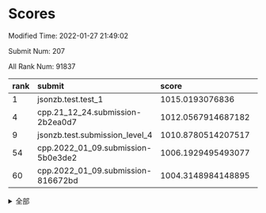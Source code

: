 # Scores

Modified Time: 2022-01-27 21:49:02

Submit Num: 207

All Rank Num: 91837

| rank |               submit               |       score        |       sigma        | pk_num |
| :--- | :--------------------------------- | :----------------- | :----------------- | :----- |
| 1    | jsonzb.test.test_1                 | 1015.0193076836    | 0.8425917414508697 | 1775   |
| 4    | cpp.21_12_24.submission-2b2ea0d7   | 1012.0567914687182 | 0.7781299331769788 | 1778   |
| 9    | jsonzb.test.submission_level_4     | 1010.8780514207517 | 0.7720286499494957 | 1772   |
| 54   | cpp.2022_01_09.submission-5b0e3de2 | 1006.1929495493077 | 0.7286393886603764 | 1779   |
| 60   | cpp.2022_01_09.submission-816672bd | 1004.3148984148895 | 0.705870435613296  | 1773   |


<details>
<summary>全部</summary>

| rank |                 submit                 |       score        |       sigma        | pk_num |
| :--- | :------------------------------------- | :----------------- | :----------------- | :----- |
| 1    | jsonzb.test.test_1                     | 1015.0193076836    | 0.8425917414508697 | 1775   |
| 2    | gobigger.level_3.submission_level_3_31 | 1012.2525024076054 | 0.8114892965840015 | 1775   |
| 3    | gobigger.level_3.submission_level_3_16 | 1012.096965810625  | 0.801563515668309  | 1772   |
| 4    | cpp.21_12_24.submission-2b2ea0d7       | 1012.0567914687182 | 0.7781299331769788 | 1778   |
| 5    | gobigger.level_3.submission_level_3_5  | 1011.5179528235351 | 0.7875888717667042 | 1771   |
| 6    | gobigger.level_3.submission_level_3_9  | 1011.4166685260676 | 0.7960780999260103 | 1771   |
| 7    | gobigger.level_3.submission_level_3_3  | 1011.029854252323  | 0.7523605868562501 | 1779   |
| 8    | gobigger.level_3.submission_level_3_38 | 1011.0279893893285 | 0.7786167450835519 | 1779   |
| 9    | jsonzb.test.submission_level_4         | 1010.8780514207517 | 0.7720286499494957 | 1772   |
| 10   | gobigger.level_3.submission_level_3_8  | 1010.6364653229674 | 0.7870187782438134 | 1776   |
| 11   | gobigger.level_3.submission_level_3_13 | 1010.6168296996864 | 0.7633346324385275 | 1778   |
| 12   | gobigger.level_3.submission_level_3_26 | 1010.5272588659005 | 0.7564884502613886 | 1773   |
| 13   | gobigger.level_3.submission_level_3_2  | 1010.4591769455627 | 0.783460446077308  | 1772   |
| 14   | gobigger.level_3.submission_level_3_30 | 1010.4507908110713 | 0.7646849921691548 | 1772   |
| 15   | gobigger.level_3.submission_level_3_15 | 1010.4154273424894 | 0.7520839605674008 | 1778   |
| 16   | gobigger.level_3.submission_level_3_35 | 1010.3957470064253 | 0.7576234094163101 | 1773   |
| 17   | gobigger.level_3.submission_level_3_37 | 1010.3643467461758 | 0.7726833230271052 | 1776   |
| 18   | gobigger.level_3.submission_level_3_28 | 1010.3143947940931 | 0.7572213420168076 | 1774   |
| 19   | gobigger.level_3.submission_level_3_44 | 1010.207775816908  | 0.7514934856253017 | 1770   |
| 20   | gobigger.level_3.submission_level_3_39 | 1010.191270823851  | 0.7399994873262821 | 1776   |
| 21   | gobigger.level_3.submission_level_3_23 | 1010.1512325635373 | 0.759040040758032  | 1778   |
| 22   | gobigger.level_3.submission_level_3_34 | 1010.1499333540451 | 0.7495606320360245 | 1775   |
| 23   | gobigger.level_3.submission_level_3_20 | 1010.1366368534659 | 0.7551787857958678 | 1777   |
| 24   | gobigger.level_3.submission_level_3_29 | 1010.1248535408612 | 0.7674713305549019 | 1773   |
| 25   | gobigger.level_3.submission_level_3_12 | 1010.0894775268395 | 0.7401644529934417 | 1773   |
| 26   | gobigger.level_3.submission_level_3_14 | 1009.9905889622244 | 0.7887579391221783 | 1776   |
| 27   | gobigger.level_3.submission_level_3_11 | 1009.9797887831279 | 0.755988513931028  | 1771   |
| 28   | gobigger.level_3.submission_level_3_6  | 1009.9758386660844 | 0.7721023667439015 | 1773   |
| 29   | gobigger.level_3.submission_level_3_43 | 1009.9039034275876 | 0.7634675175542985 | 1777   |
| 30   | gobigger.level_3.submission_level_3_17 | 1009.8966292259383 | 0.7518155492161996 | 1777   |
| 31   | gobigger.level_3.submission_level_3_7  | 1009.8172001633444 | 0.7552518593506454 | 1776   |
| 32   | gobigger.level_3.submission_level_3_4  | 1009.8005853388862 | 0.7706054499422628 | 1773   |
| 33   | gobigger.level_3.submission_level_3_27 | 1009.7608244150165 | 0.7676009422040038 | 1778   |
| 34   | gobigger.level_3.submission_level_3_24 | 1009.7404314099011 | 0.751307131739433  | 1777   |
| 35   | gobigger.level_3.submission_level_3_32 | 1009.6437563647997 | 0.7680652232973407 | 1779   |
| 36   | gobigger.level_3.submission_level_3_40 | 1009.4706328361157 | 0.7543511021795202 | 1775   |
| 37   | gobigger.level_3.submission_level_3_42 | 1009.4426536797108 | 0.7783525594219455 | 1775   |
| 38   | gobigger.level_3.submission_level_3_33 | 1009.4379739907777 | 0.7392820878883412 | 1775   |
| 39   | gobigger.level_3.submission_level_3_47 | 1009.3972148201913 | 0.748762985876139  | 1775   |
| 40   | gobigger.level_3.submission_level_3_41 | 1009.3492266970151 | 0.742214379085799  | 1778   |
| 41   | gobigger.level_3.submission_level_3_1  | 1009.3260304009451 | 0.7383016417474174 | 1776   |
| 42   | gobigger.level_3.submission_level_3_45 | 1009.3212606257848 | 0.7502399775251766 | 1774   |
| 43   | gobigger.level_3.submission_level_3_19 | 1009.1236602645989 | 0.7588308894561276 | 1778   |
| 44   | gobigger.level_3.submission_level_3_49 | 1009.1137275442102 | 0.7490604257161653 | 1775   |
| 45   | gobigger.level_3.submission_level_3_48 | 1009.0856575870802 | 0.7747239842683045 | 1772   |
| 46   | gobigger.level_3.submission_level_3_21 | 1008.9994262755556 | 0.7434779010654577 | 1774   |
| 47   | gobigger.level_3.submission_level_3_36 | 1008.8946884668574 | 0.768457934047621  | 1776   |
| 48   | gobigger.level_3.submission_level_3_0  | 1008.8574613073732 | 0.7496957729823848 | 1772   |
| 49   | gobigger.level_3.submission_level_3_10 | 1008.7022624186853 | 0.7549640161694215 | 1771   |
| 50   | gobigger.level_3.submission_level_3_22 | 1008.6364351253807 | 0.7344454915889034 | 1772   |
| 51   | gobigger.level_3.submission_level_3_18 | 1008.5716683564107 | 0.72974706567369   | 1776   |
| 52   | gobigger.level_3.submission_level_3_46 | 1008.5172172489298 | 0.7558997427526675 | 1772   |
| 53   | gobigger.level_3.submission_level_3_25 | 1008.4948200127653 | 0.7422849860733338 | 1772   |
| 54   | cpp.2022_01_09.submission-5b0e3de2     | 1006.1929495493077 | 0.7286393886603764 | 1779   |
| 55   | gobigger.level_1.submission_level_1_5  | 1005.3194685756614 | 0.7243487571083441 | 1779   |
| 56   | gobigger.level_1.submission_level_1_20 | 1004.6253030898022 | 0.7106321313447306 | 1774   |
| 57   | gobigger.level_1.submission_level_1_30 | 1004.5379423146509 | 0.7142466790039268 | 1773   |
| 58   | gobigger.level_1.submission_level_1_11 | 1004.3623323079615 | 0.709605114464106  | 1776   |
| 59   | gobigger.level_1.submission_level_1_33 | 1004.3223484901438 | 0.7267526500670388 | 1775   |
| 60   | cpp.2022_01_09.submission-816672bd     | 1004.3148984148895 | 0.705870435613296  | 1773   |
| 61   | gobigger.level_1.submission_level_1_21 | 1004.2839560920046 | 0.7202413207131265 | 1774   |
| 62   | gobigger.level_1.submission_level_1_26 | 1004.2746413661066 | 0.7016187515983027 | 1770   |
| 63   | gobigger.level_1.submission_level_1_17 | 1004.2040762270583 | 0.7334753906597425 | 1768   |
| 64   | gobigger.level_1.submission_level_1_6  | 1004.0808486666739 | 0.6988324572390479 | 1775   |
| 65   | gobigger.level_1.submission_level_1_18 | 1004.0464941572365 | 0.7216020007089478 | 1774   |
| 66   | gobigger.level_1.submission_level_1_23 | 1003.936944521266  | 0.7169004719843403 | 1775   |
| 67   | gobigger.level_1.submission_level_1_1  | 1003.8296850974203 | 0.7180654693675452 | 1775   |
| 68   | gobigger.level_1.submission_level_1_39 | 1003.828409767992  | 0.7208627181255707 | 1774   |
| 69   | gobigger.level_1.submission_level_1_32 | 1003.6496654722112 | 0.7162781065331638 | 1772   |
| 70   | gobigger.level_1.submission_level_1_28 | 1003.6451631937401 | 0.7104464541481638 | 1775   |
| 71   | gobigger.level_1.submission_level_1_31 | 1003.577828562913  | 0.7253682212253083 | 1775   |
| 72   | gobigger.level_1.submission_level_1_2  | 1003.5663415712803 | 0.7117859772540694 | 1772   |
| 73   | gobigger.level_1.submission_level_1_12 | 1003.5028336512863 | 0.7177393554858337 | 1773   |
| 74   | gobigger.level_1.submission_level_1_25 | 1003.4270672556644 | 0.7181535359451466 | 1774   |
| 75   | gobigger.level_1.submission_level_1_43 | 1003.3860107359139 | 0.7005158661439833 | 1776   |
| 76   | gobigger.level_1.submission_level_1_22 | 1003.3173033277445 | 0.7361978531956361 | 1771   |
| 77   | gobigger.level_1.submission_level_1_49 | 1003.302417477501  | 0.7147427225380097 | 1775   |
| 78   | gobigger.level_1.submission_level_1_16 | 1003.2659024700563 | 0.7080910126063923 | 1777   |
| 79   | gobigger.level_1.submission_level_1_40 | 1003.1995735593136 | 0.7121333428735817 | 1774   |
| 80   | gobigger.level_1.submission_level_1_36 | 1003.1809316981544 | 0.7039035882023551 | 1777   |
| 81   | gobigger.level_1.submission_level_1_46 | 1003.1506662800235 | 0.7161739642691062 | 1775   |
| 82   | gobigger.level_1.submission_level_1_37 | 1003.1054569209831 | 0.7191742237558388 | 1774   |
| 83   | gobigger.level_1.submission_level_1_7  | 1003.1030713030704 | 0.7150272363977401 | 1775   |
| 84   | gobigger.level_1.submission_level_1_15 | 1003.0636589628474 | 0.7032191121182881 | 1776   |
| 85   | gobigger.level_1.submission_level_1_4  | 1003.04607358889   | 0.7074126405485722 | 1772   |
| 86   | gobigger.level_1.submission_level_1_42 | 1002.9971858009768 | 0.7176846688093025 | 1779   |
| 87   | gobigger.level_1.submission_level_1_41 | 1002.963134990439  | 0.7047687701099825 | 1771   |
| 88   | gobigger.level_1.submission_level_1_13 | 1002.8694002619715 | 0.7185421785378042 | 1775   |
| 89   | gobigger.level_1.submission_level_1_3  | 1002.8552287599916 | 0.7177726767456377 | 1774   |
| 90   | gobigger.level_1.submission_level_1_44 | 1002.8539717207996 | 0.7230272432851629 | 1773   |
| 91   | gobigger.level_1.submission_level_1_45 | 1002.7895091905326 | 0.7093434498943507 | 1779   |
| 92   | gobigger.level_1.submission_level_1_38 | 1002.6850399803238 | 0.7139010817591012 | 1768   |
| 93   | gobigger.level_1.submission_level_1_27 | 1002.6793809937037 | 0.725237574602286  | 1773   |
| 94   | gobigger.level_1.submission_level_1_48 | 1002.6638001264927 | 0.7308861985003778 | 1772   |
| 95   | gobigger.level_1.submission_level_1_0  | 1002.653525327438  | 0.7102056518970844 | 1772   |
| 96   | gobigger.level_1.submission_level_1_19 | 1002.5902896336679 | 0.7126967342326758 | 1776   |
| 97   | gobigger.level_1.submission_level_1_10 | 1002.4488769455644 | 0.7275712622191699 | 1776   |
| 98   | gobigger.level_1.submission_level_1_14 | 1002.3259120609935 | 0.7039348188085789 | 1779   |
| 99   | gobigger.level_1.submission_level_1_34 | 1002.2568328042964 | 0.7176267031836424 | 1780   |
| 100  | gobigger.level_1.submission_level_1_8  | 1002.1216113232167 | 0.718541272893114  | 1776   |
| 101  | gobigger.level_1.submission_level_1_24 | 1002.109012419309  | 0.7115375634936081 | 1767   |
| 102  | gobigger.level_1.submission_level_1_47 | 1002.079949812541  | 0.7108268006603193 | 1777   |
| 103  | gobigger.level_1.submission_level_1_29 | 1001.8925332873183 | 0.7155636890167488 | 1777   |
| 104  | gobigger.level_1.submission_level_1_9  | 1001.863081502891  | 0.7144263715147923 | 1775   |
| 105  | gobigger.level_1.submission_level_1_35 | 1001.0848854013215 | 0.7082743888552397 | 1771   |
| 106  | gobigger.random.submission_random_11   | 997.5146039808715  | 0.7019715740866144 | 1774   |
| 107  | gobigger.random.submission_random_39   | 997.4098564279387  | 0.714807387234376  | 1774   |
| 108  | gobigger.random.submission_random_47   | 997.2972434133551  | 0.7141932672976837 | 1772   |
| 109  | gobigger.random.submission_random_46   | 997.1234039163355  | 0.7077757514205961 | 1776   |
| 110  | gobigger.random.submission_random_48   | 997.0884764149422  | 0.7028802416754683 | 1771   |
| 111  | gobigger.random.submission_random_1    | 996.9955858942795  | 0.7065451319901764 | 1775   |
| 112  | gobigger.random.submission_random_38   | 996.8795815779463  | 0.7073914158108517 | 1774   |
| 113  | gobigger.random.submission_random_13   | 996.8550225818965  | 0.7059709655582073 | 1775   |
| 114  | gobigger.random.submission_random_26   | 996.8281547572633  | 0.7035632976948077 | 1778   |
| 115  | gobigger.random.submission_random_7    | 996.739839747215   | 0.7199187891868906 | 1777   |
| 116  | gobigger.random.submission_random_35   | 996.6650043362793  | 0.7127065152992519 | 1773   |
| 117  | gobigger.random.submission_random_6    | 996.6464586231674  | 0.7327349152053393 | 1774   |
| 118  | gobigger.random.submission_random_45   | 996.4871538212938  | 0.714147899110025  | 1776   |
| 119  | gobigger.random.submission_random_28   | 996.4822335789192  | 0.7068089218792053 | 1770   |
| 120  | gobigger.random.submission_random_9    | 996.4597960191722  | 0.7110337947845551 | 1774   |
| 121  | gobigger.random.submission_random_23   | 996.452185484994   | 0.7044045273424191 | 1773   |
| 122  | gobigger.random.submission_random_14   | 996.3554246806452  | 0.7177489216193905 | 1772   |
| 123  | gobigger.random.submission_random_18   | 996.2583530647873  | 0.7016619254415704 | 1775   |
| 124  | gobigger.random.submission_random_12   | 996.2405888880689  | 0.7083915525737977 | 1777   |
| 125  | gobigger.random.submission_random_21   | 996.1224631641529  | 0.7083980995941959 | 1775   |
| 126  | gobigger.random.submission_random_5    | 996.1002944240515  | 0.7141413938164123 | 1777   |
| 127  | gobigger.random.submission_random_34   | 995.9705332380553  | 0.7146435260945629 | 1772   |
| 128  | gobigger.random.submission_random_44   | 995.9523255985495  | 0.7138990052021883 | 1775   |
| 129  | gobigger.random.submission_random_33   | 995.8233384744773  | 0.7271811357511571 | 1773   |
| 130  | gobigger.random.submission_random_31   | 995.8024929678954  | 0.7116428165443077 | 1778   |
| 131  | gobigger.random.submission_random_29   | 995.7576378002191  | 0.7181159128900045 | 1776   |
| 132  | gobigger.random.submission_random_2    | 995.7048381225194  | 0.6939079441939688 | 1775   |
| 133  | gobigger.random.submission_random_19   | 995.6782008332375  | 0.7011254542373795 | 1778   |
| 134  | gobigger.random.submission_random_22   | 995.5986432375528  | 0.7030940552205389 | 1779   |
| 135  | gobigger.random.submission_random_4    | 995.5719747592725  | 0.7043125249301199 | 1774   |
| 136  | gobigger.random.submission_random_24   | 995.5712278730878  | 0.7055188357353839 | 1774   |
| 137  | gobigger.random.submission_random_37   | 995.5548648291643  | 0.7151655320746916 | 1777   |
| 138  | gobigger.random.submission_random_0    | 995.545393283278   | 0.7197549671963608 | 1769   |
| 139  | gobigger.random.submission_random_27   | 995.5453224405312  | 0.7001859298392354 | 1774   |
| 140  | gobigger.random.submission_random_25   | 995.5185004989021  | 0.7150831445753107 | 1781   |
| 141  | gobigger.random.submission_random_41   | 995.4537364612418  | 0.7009870593992316 | 1776   |
| 142  | gobigger.random.submission_random_40   | 995.4324510612412  | 0.7071139410797709 | 1769   |
| 143  | gobigger.random.submission_random_16   | 995.3846267584312  | 0.7209313833315493 | 1778   |
| 144  | gobigger.random.submission_random_32   | 995.373101846068   | 0.7164124939707208 | 1770   |
| 145  | gobigger.random.submission_random_8    | 995.3447725275847  | 0.7260227545659627 | 1777   |
| 146  | gobigger.random.submission_random_30   | 995.1777018973609  | 0.7085547826380632 | 1772   |
| 147  | gobigger.random.submission_random_15   | 995.1312917243004  | 0.7028356849958723 | 1778   |
| 148  | gobigger.random.submission_random_49   | 995.1293858467682  | 0.7180157197169675 | 1777   |
| 149  | gobigger.random.submission_random_3    | 995.1207584824159  | 0.7258119721150448 | 1776   |
| 150  | gobigger.random.submission_random_43   | 994.8952944750528  | 0.7079437944780251 | 1774   |
| 151  | gobigger.random.submission_random_17   | 994.820197607075   | 0.7247893399358613 | 1777   |
| 152  | gobigger.random.submission_random_20   | 994.7437280696884  | 0.7099983642889719 | 1773   |
| 153  | gobigger.random.submission_random_36   | 994.4507206501688  | 0.7096586313981259 | 1774   |
| 154  | gobigger.random.submission_random_10   | 994.3851090970459  | 0.7295773787988991 | 1777   |
| 155  | gobigger.random.submission_random_42   | 994.319486269278   | 0.7061165409655804 | 1779   |
| 156  | gobigger.level_2.submission_level_2_26 | 994.2864694787066  | 0.7486085955856334 | 1777   |
| 157  | gobigger.level_2.submission_level_2_24 | 993.7203986595117  | 0.7209990063507131 | 1773   |
| 158  | gobigger.level_2.submission_level_2_32 | 993.3594588786113  | 0.7334479882527605 | 1775   |
| 159  | gobigger.level_2.submission_level_2_5  | 993.1210896562742  | 0.7328217323104836 | 1777   |
| 160  | gobigger.level_2.submission_level_2_28 | 993.1132399013898  | 0.7309927801099024 | 1778   |
| 161  | gobigger.level_2.submission_level_2_22 | 993.0691861698191  | 0.7478037403126047 | 1771   |
| 162  | gobigger.level_2.submission_level_2_27 | 993.0689218693218  | 0.7375253519154229 | 1778   |
| 163  | gobigger.level_2.submission_level_2_25 | 992.9996816267649  | 0.736265429372989  | 1771   |
| 164  | gobigger.level_2.submission_level_2_23 | 992.9815616468254  | 0.7472983154780601 | 1777   |
| 165  | gobigger.level_2.submission_level_2_9  | 992.9451892147297  | 0.7290547106253308 | 1778   |
| 166  | gobigger.level_2.submission_level_2_7  | 992.8400904867673  | 0.7437471551589584 | 1777   |
| 167  | gobigger.level_2.submission_level_2_46 | 992.7272813941514  | 0.7379775981414566 | 1775   |
| 168  | gobigger.level_2.submission_level_2_42 | 992.7176313910388  | 0.7348966475972611 | 1776   |
| 169  | gobigger.level_2.submission_level_2_17 | 992.6547384941625  | 0.739725136341196  | 1775   |
| 170  | gobigger.level_2.submission_level_2_0  | 992.5420158957169  | 0.7445355309661646 | 1774   |
| 171  | gobigger.level_2.submission_level_2_8  | 992.5058759931569  | 0.7482418507715138 | 1777   |
| 172  | gobigger.level_2.submission_level_2_12 | 992.4442999373719  | 0.733567057639219  | 1772   |
| 173  | gobigger.level_2.submission_level_2_14 | 992.3412253137118  | 0.7351242014692584 | 1777   |
| 174  | gobigger.level_2.submission_level_2_18 | 992.2861477734365  | 0.737369179217721  | 1775   |
| 175  | gobigger.level_2.submission_level_2_48 | 992.2225533950585  | 0.749082016142681  | 1776   |
| 176  | gobigger.level_2.submission_level_2_36 | 992.2092892094255  | 0.7269327334070654 | 1773   |
| 177  | gobigger.level_2.submission_level_2_37 | 992.172023640694   | 0.7383809848450794 | 1775   |
| 178  | gobigger.level_2.submission_level_2_47 | 992.1357049635773  | 0.7542743234975118 | 1779   |
| 179  | gobigger.level_2.submission_level_2_11 | 992.1256936378848  | 0.7414003038803265 | 1776   |
| 180  | gobigger.level_2.submission_level_2_16 | 992.0828062836489  | 0.7459942659988652 | 1774   |
| 181  | gobigger.level_2.submission_level_2_44 | 992.0359827097194  | 0.7549767620600005 | 1771   |
| 182  | gobigger.level_2.submission_level_2_49 | 992.0108656926434  | 0.7384282096317843 | 1774   |
| 183  | gobigger.level_2.submission_level_2_3  | 991.9235692340847  | 0.7287502048448953 | 1773   |
| 184  | gobigger.level_2.submission_level_2_10 | 991.8042917881551  | 0.7387537392856219 | 1773   |
| 185  | gobigger.level_2.submission_level_2_30 | 991.7955291975118  | 0.7491821429208839 | 1780   |
| 186  | gobigger.level_2.submission_level_2_38 | 991.7228687085761  | 0.7525675689712695 | 1771   |
| 187  | gobigger.level_2.submission_level_2_41 | 991.7049966542796  | 0.7492381088760146 | 1774   |
| 188  | gobigger.level_2.submission_level_2_19 | 991.6417660729372  | 0.7477955027909657 | 1777   |
| 189  | gobigger.level_2.submission_level_2_29 | 991.6383889383724  | 0.7405116873361338 | 1768   |
| 190  | gobigger.level_2.submission_level_2_4  | 991.6209332344522  | 0.7615337133672    | 1773   |
| 191  | gobigger.level_2.submission_level_2_45 | 991.5500511046686  | 0.7797687458179456 | 1778   |
| 192  | gobigger.level_2.submission_level_2_31 | 991.4449545046693  | 0.7251809436821905 | 1772   |
| 193  | gobigger.level_2.submission_level_2_21 | 991.4221313802891  | 0.7731330018036582 | 1772   |
| 194  | gobigger.level_2.submission_level_2_2  | 991.3779872803793  | 0.7519496532128737 | 1771   |
| 195  | gobigger.level_2.submission_level_2_35 | 991.3427401822807  | 0.7775094651453416 | 1777   |
| 196  | gobigger.level_2.submission_level_2_13 | 991.2220015711112  | 0.7460605328504883 | 1779   |
| 197  | gobigger.level_2.submission_level_2_1  | 991.2029792004223  | 0.7421420542464361 | 1770   |
| 198  | gobigger.level_2.submission_level_2_33 | 991.0852384389977  | 0.7410813834887087 | 1770   |
| 199  | gobigger.level_2.submission_level_2_6  | 991.0470317424796  | 0.7530523576251671 | 1779   |
| 200  | gobigger.level_2.submission_level_2_39 | 990.8361740508933  | 0.7504243093566028 | 1774   |
| 201  | gobigger.level_2.submission_level_2_40 | 990.6605481336898  | 0.7853384890600174 | 1775   |
| 202  | gobigger.level_2.submission_level_2_34 | 990.4846363810378  | 0.7481384465735302 | 1777   |
| 203  | gobigger.level_2.submission_level_2_43 | 990.4709871402317  | 0.757402335560274  | 1771   |
| 204  | gobigger.level_2.submission_level_2_15 | 990.0980486040005  | 0.7754619667121909 | 1773   |
| 205  | gobigger.level_2.submission_level_2_20 | 989.4676836607945  | 0.7872969952721789 | 1774   |
| 206  | gobigger.none.submission_none_1        | 978.4927800273188  | 1.2006943678198168 | 1771   |
| 207  | gobigger.none.submission_none_0        | 975.7064034354967  | 1.3920693236783883 | 1776   |

</details>